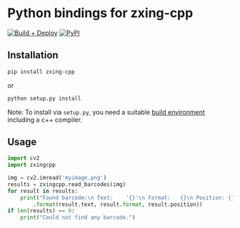 # Python bindings for zxing-cpp

[![Build + Deploy](https://github.com/zxing-cpp/zxing-cpp/actions/workflows/python-build.yml/badge.svg)](https://github.com/zxing-cpp/zxing-cpp/actions/workflows/python-build.yml)
[![PyPI](https://img.shields.io/pypi/v/zxing-cpp.svg)](https://pypi.org/project/zxing-cpp/)

## Installation

```bash
pip install zxing-cpp
```
or

```bash
python setup.py install
```

Note: To install via `setup.py`, you need a suitable [build environment](https://github.com/zxing-cpp/zxing-cpp#build-instructions) including a c++ compiler.

## Usage

```python
import cv2
import zxingcpp

img = cv2.imread('myimage.png')
results = zxingcpp.read_barcodes(img)
for result in results:
	print("Found barcode:\n Text:    '{}'\n Format:   {}\n Position: {}"
		.format(result.text, result.format, result.position))
if len(results) == 0:
	print("Could not find any barcode.")
```
